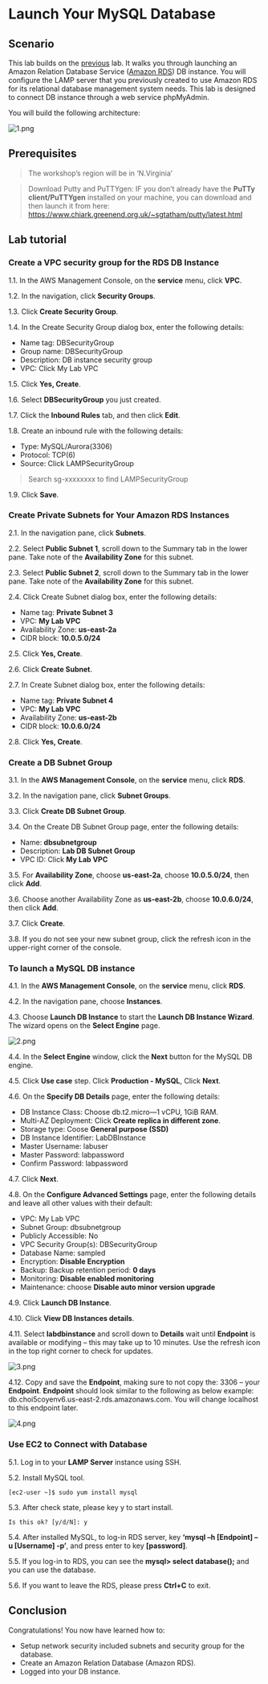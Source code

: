# Launch Your MySQL Database

## Scenario
This lab builds on the [previous](https://github.com/ecloudvalley/Launch-an-Amazon-EC2-in-LAMP-Environment) lab. It walks you through launching an Amazon Relation Database Service ([Amazon RDS](https://aws.amazon.com/rds/)) DB instance. You will configure the LAMP server that you previously created to use Amazon RDS for its relational database management system needs. This lab is designed to connect DB instance through a web service phpMyAdmin.

You will build the following architecture:

![1.png](/images/1.png)

## Prerequisites
>The workshop’s region will be in ‘N.Virginia’

>Download Putty and PuTTYgen: IF you don’t already have the **PuTTy client/PuTTYgen** installed on your machine, you can download and then launch it from here: https://www.chiark.greenend.org.uk/~sgtatham/putty/latest.html

## Lab tutorial
### Create a VPC security group for the RDS DB Instance
1.1.     In the AWS Management Console, on the **service** menu, click **VPC**.

1.2.     In the navigation, click **Security Groups**.

1.3.     Click **Create Security Group**.

1.4.     In the Create Security Group dialog box, enter the following details:
* Name tag: DBSecurityGroup
* Group name: DBSecurityGroup
* Description: DB instance security group
* VPC: Click My Lab VPC

1.5.     Click **Yes, Create**.

1.6.     Select **DBSecurityGroup** you just created.

1.7.     Click the **Inbound Rules** tab, and then click **Edit**.

1.8.     Create an inbound rule with the following details:
* Type: MySQL/Aurora(3306)
* Protocol: TCP(6)
* Source: Click LAMPSecurityGroup 
>Search sg-xxxxxxxx to find LAMPSecurityGroup

1.9.     Click **Save**.

### Create Private Subnets for Your Amazon RDS Instances

2.1.     In the navigation pane, click **Subnets**.

2.2.     Select **Public Subnet 1**, scroll down to the Summary tab in the lower pane. Take note of the **Availability Zone** for this subnet.

2.3.     Select **Public Subnet 2**, scroll down to the Summary tab in the lower pane. Take note of the **Availability Zone** for this subnet.

2.4.     Click Create Subnet dialog box, enter the following details:
* Name tag: **Private Subnet 3**
* VPC: **My Lab VPC**
* Availability Zone: **us-east-2a**
* CIDR block: **10.0.5.0/24**

2.5.     Click **Yes, Create**.

2.6.     Click **Create Subnet**.

2.7.     In Create Subnet dialog box, enter the following details:
* Name tag: **Private Subnet 4**
* VPC: **My Lab VPC**
* Availability Zone: **us-east-2b**
* CIDR block: **10.0.6.0/24**

2.8.     Click **Yes, Create**.

### Create a DB Subnet Group

3.1.     In the **AWS Management Console**, on the **service** menu, click **RDS**.

3.2.     In the navigation pane, click **Subnet Groups**.

3.3.     Click **Create DB Subnet Group**.

3.4.     On the Create DB Subnet Group page, enter the following details:
* Name: **dbsubnetgroup**
* Description: **Lab DB Subnet Group**
* VPC ID: Click **My Lab VPC**

3.5.     For **Availability Zone**, choose **us-east-2a**, choose **10.0.5.0/24**, then click **Add**.

3.6.     Choose another Availability Zone as **us-east-2b**, choose **10.0.6.0/24**, then click **Add**.

3.7.     Click **Create**.

3.8.     If you do not see your new subnet group, click the refresh icon in the upper-right corner of the console.

### To launch a MySQL DB instance

4.1.     In the **AWS Management Console**, on the **service** menu, click **RDS**.

4.2.     In the navigation pane, choose **Instances**.

4.3.     Choose **Launch DB Instance** to start the **Launch DB Instance Wizard**. The wizard opens on the **Select Engine** page.

![2.png](/images/2.png)

4.4.     In the **Select Engine** window, click the **Next** button for the MySQL DB engine.

4.5.     Click **Use case** step. Click **Production - MySQL**, Click **Next**.

4.6.     On the **Specify DB Details** page, enter the following details:
* DB Instance Class: Choose db.t2.micro—1 vCPU, 1GiB RAM.
* Multi-AZ Deployment: Click **Create replica in different zone**.
* Storage type: Coose **General purpose (SSD)**
* DB Instance Identifier: LabDBInstance
* Master Username: labuser
* Master Password: labpassword
* Confirm Password: labpassword

4.7.     Click **Next**.

4.8.     On the **Configure Advanced Settings** page, enter the following details and leave all other values with their default:
* VPC: My Lab VPC
* Subnet Group: dbsubnetgroup
* Publicly Accessible: No
* VPC Security Group(s): DBSecurityGroup
* Database Name: sampled
* Encryption: **Disable Encryption**
* Backup: Backup retention period: **0 days**
* Monitoring: **Disable enabled monitoring**
* Maintenance: choose **Disable auto minor version upgrade**

4.9.     Click **Launch DB Instance**.

4.10.     Click **View DB Instances details**.

4.11.     Select **labdbinstance** and scroll down to **Details** wait until **Endpoint** is available or modifying – this may take up to 10 minutes. Use the refresh icon in the top right corner to check for updates.

![3.png](/images/3.png)

4.12.     Copy and save the **Endpoint**, making sure to not copy the: 3306 – your **Endpoint**. **Endpoint** should look similar to the following as below example: db.choi5coyenv6.us-east-2.rds.amazonaws.com. You will change localhost to this endpoint later.

![4.png](/images/4.png)

### Use EC2 to Connect with Database

5.1.     Log in to your **LAMP Server** instance using SSH.

5.2.     Install MySQL tool.

    [ec2-user ~]$ sudo yum install mysql

5.3.     After check state, please key y to start install.
    
    Is this ok? [y/d/N]: y

5.4.     After installed MySQL, to log-in RDS server, key **‘mysql –h [Endpoint] –u [Username] -p’**, and press enter to key **[password]**.

5.5.     If you log-in to RDS, you can see the **mysql> select database();** and you can use the database.

5.6.     If you want to leave the RDS, please press **Ctrl+C** to exit.

## Conclusion

Congratulations! You now have learned how to:
* Setup network security included subnets and security group for the database.
* Create an Amazon Relation Database (Amazon RDS).
* Logged into your DB instance.




